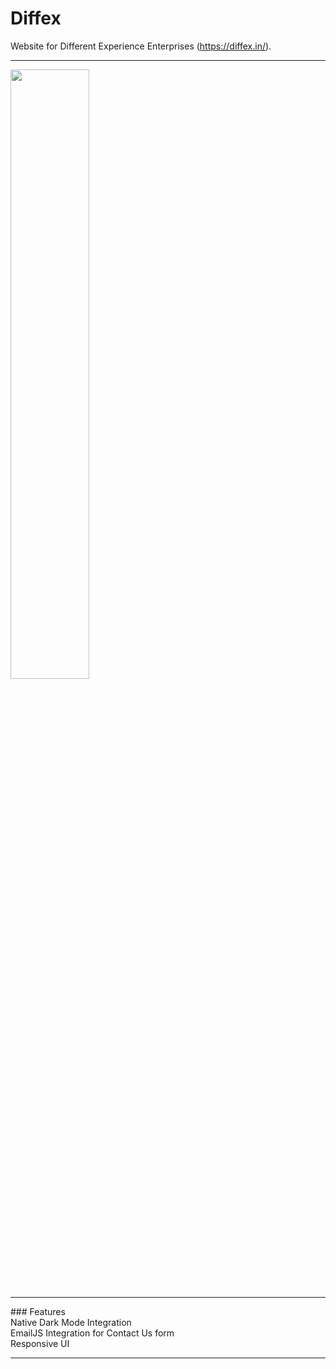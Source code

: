 # Diffex
Website for Different Experience Enterprises (https://diffex.in/).
<hr>
<img src="https://i.ibb.co/1zB4Z7T/Screenshot-51.png" width="50%">
<hr>
### Features
<br> Native Dark Mode Integration
<br> EmailJS Integration for Contact Us form
<br> Responsive UI
<hr>
